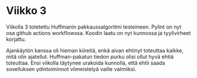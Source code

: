 # Viikko 3

Viikolla 3 totetettu Huffmanin pakkaussalgoritmi testeineen. 
Pylint on nyt osa github actions workflowssa. 
Koodin laatu on nyt kunnossa ja tyylivirheet korjattu.

Ajankäytön kanssa oli hieman kiireitä, enkä aivan ehtinyt toteuttaa kaikke, 
mitä olin ajatellut. Huffman-pakatun tiedon purku olisi ollut hyvä ehtiä toteuttaa.
Ensi viikolla täytynee urakoida kunnolla, 
että ehtii saada sovelluksen ydintoiminnot viimeistelyä vaille valmiiksi.